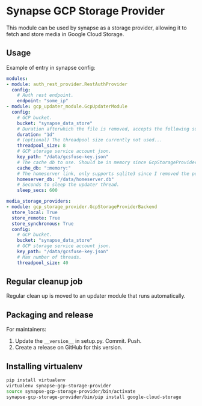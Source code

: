 Synapse GCP Storage Provider
===========================

This module can be used by synapse as a storage provider, allowing it to fetch
and store media in Google Cloud Storage.


Usage
-----

Example of entry in synapse config:

```yaml
modules:
- module: auth_rest_provider.RestAuthProvider
  config:
    # Auth rest endpoint.
    endpoint: "some_ip"
- module: gcp_updater_module.GcpUpdaterModule
  config:
    # GCP bucket.
    bucket: "synapse_data_store"
    # Duration afterwhich the file is removed, accepts the following suffix (s, m, h, d, M, y). Example 1M for 1 month.
    duration: "1d"
    # (optional) The threadpool size currently not used...
    threadpool_size: 8
    # GCP storage service account json.
    key_path: "/data/gcsfuse-key.json"
    # The cache db to use. Should be in memory since GcpStorageProviderBackend downloads files and it doesn't this module.
    cache_db: ":memory:"
    # The homeserver link, only supports sqlite3 since I removed the postgress code.
    homeserver_db: "/data/homeserver.db"
    # Seconds to sleep the updater thread.
    sleep_secs: 600

media_storage_providers:
- module: gcp_storage_provider.GcpStorageProviderBackend
  store_local: True
  store_remote: True
  store_synchronous: True
  config:
    # GCP bucket.
    bucket: "synapse_data_store"
    # GCP storage service account json.
    key_path: "/data/gcsfuse-key.json"
    # Max number of threads.
    threadpool_size: 40
```


Regular cleanup job
-------------------

Regular clean up is moved to an updater module that runs automatically.

Packaging and release
---------

For maintainers:

1. Update the `__version__` in setup.py. Commit. Push.
2. Create a release on GitHub for this version.



## Installing virtualenv

```bash
pip install virtualenv
virtualenv synapse-gcp-storage-provider
source synapse-gcp-storage-provider/bin/activate
synapse-gcp-storage-provider/bin/pip install google-cloud-storage
```